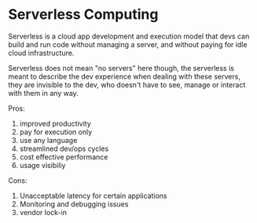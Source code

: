 # Serverless Computing

Serverless is a cloud app development and execution model that devs can build and run code without managing a server, and without paying for idle cloud infrastructure.

Serverless does not mean "no servers" here though, the serverless is meant to describe the dev experience when dealing with these servers, they are invisible to the dev, who doesn't have to see, manage or interact with them in any way.

Pros:

1. improved productivity
2. pay for execution only
3. use any language
4. streamlined dev/ops cycles
5. cost effective performance
6. usage visibiliy

Cons:

1. Unacceptable latency for certain applications
2. Monitoring and debugging issues
3. vendor lock-in

